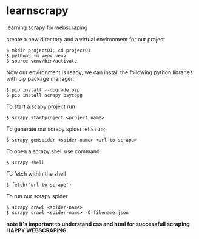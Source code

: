 # learnscrapy
learning scrapy for webscraping

create a new directory and a virtual environment for our project

    $ mkdir project01; cd project01
    $ python3 -m venv venv
    $ source venv/bin/activate

Now our environment is ready, we can install the following python libraries with pip package manager.

    $ pip install --upgrade pip
    $ pip install scrapy psycopg

To start a scapy project run

    $ scrapy startproject <project_name>

To generate our scrapy spider let's run;

    $ scrapy genspider <spider-name> <url-to-scrape>
    
To open a scrapy shell use command

    $ scrapy shell

To fetch within the shell

    $ fetch('url-to-scrape')

To run our scrapy spider

    $ scrapy crawl <spider-name>
    $ scrapy crawl <spider-name> -O filename.json

**note it's important to understand css and html for successfull scraping**
**HAPPY WEBSCRAPING**
